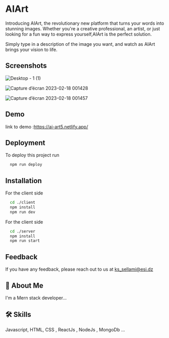 
# AIArt

Introducing AIArt, the revolutionary new platform that turns your words into stunning images. Whether you're a creative professional, an artist, or just looking for a fun way to express yourself,AIArt is the perfect solution.

Simply type in a description of the image you want, and watch as AIArt brings your vision to life.

## Screenshots
![Desktop - 1 (1)](https://user-images.githubusercontent.com/77940258/219814779-92921cf0-c6eb-4436-b98c-e62b53e89766.png)

![Capture d’écran 2023-02-18 001428](https://user-images.githubusercontent.com/77940258/219814794-4425e221-b3a4-4148-a280-3d849f9bfb2f.png)

![Capture d’écran 2023-02-18 001457](https://user-images.githubusercontent.com/77940258/219814802-e0d07e54-cf3d-4009-9180-3ef3d9b38a75.png)

## Demo

link to demo :https://ai-art5.netlify.app/


## Deployment

To deploy this project run

```bash
  npm run deploy
```


## Installation

For the client side

```bash
  cd ./client
  npm install 
  npm run dev
```
For the client side

```bash
  cd ./server
  npm install 
  npm run start
```

## Feedback

If you have any feedback, please reach out to us at ks_sellami@esi.dz


## 🚀 About Me
I'm a Mern stack developer...


## 🛠 Skills
Javascript, HTML, CSS , ReactJs , NodeJs , MongoDb ...
